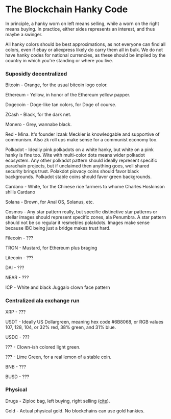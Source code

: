 # The Blockchain Hanky Code

In principle, a hanky worn on left means selling, while a worn on the right means buying.  In practice, either sides represents an interest, and thus maybe a swinger.

All hanky colors should be best approximations, as not everyone can find all colors, even if ebay or aliexpress likely do carry them all in bulk.  We do not have hanky codes for national currencies, as these should be implied by the country in which you're standing or where you live. 

### Suposidly decentralized

Bitcoin - Orange, for the usual bitcoin logo color.

Ethereum - Yellow, in honor of the Ethereum yellow papper.

Dogecoin - Doge-like tan colors, for Doge of course. 

ZCash - Black, for the dark net.

Monero - Grey, wannabe black.

Red - Mina.  It's founder Izaak Meckler is knowledgable and supportive of communism.  Also zk roll ups make sense for a communist economy too.

Polkadot - Ideally pink polkadots on a white hanky, but white on a pink hanky is fine too.  Wite with multi-color dots means wider polkadot ecosystem.  Any other polkadot pattern should ideally represent specific parachain projects, but if unclaimed then anything goes, well shared security brings trust.  Polakdot piovacy coins should favor black backgrounds.  Polkadot stable coins should favor green backgrounds. 

Cardano - White, for the Chinese rice farmers to whome Charles Hoskinson shills Cardano

Solana - Brown, for Anal OS, Solanus, etc.

Cosmos - Any star pattern really, but specific distinctive star patterns or stellar images should represent specific zones, ala Penumbra.  A star pattern should not be so regular it resmebles polakdots.  Images make sense because IBC being just a bridge makes trust hard.

Filecoin - ???

TRON - Mustard, for Ethereum plus braging

Litecoin - ???

DAI - ???

NEAR - ???

ICP - White and black Juggalo clown face pattern 


### Centralized ala exchange run

XRP - ???

USDT - Ideally US Dollargreen, meaning hex code #6B8068, or RGB values 107, 128, 104, or 32% red, 38% green, and 31% blue. 

USDC - ???

??? - Clown-ish colored light green. 

??? - Lime Green, for a real lemon of a stable coin.

BNB - ???

BUSD - ???

### Physical

Drugs - Ziploc bag, left buying, right selling ([cite](https://user.xmission.com/~trevin/hanky.html)).

Gold - Actual physical gold.  No blockchains can use gold hankies.

